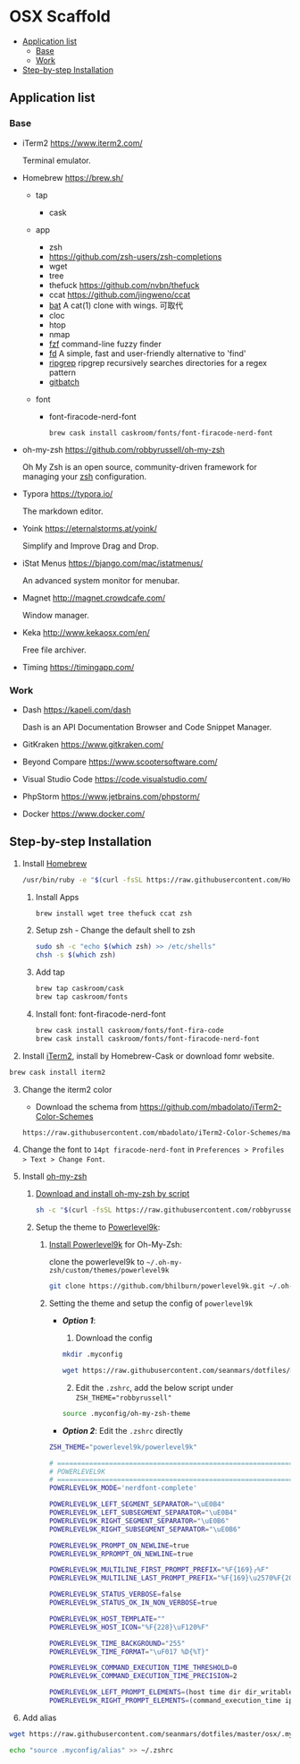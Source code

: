 # OSX Scaffold

- [Application list](#application-list)
  - [Base](#base)
  - [Work](#work)
- [Step-by-step Installation](#step-by-step-installation)



## Application list

### Base

- iTerm2 https://www.iterm2.com/

  Terminal emulator.

- Homebrew https://brew.sh/

  - tap

    - cask

  - app

     - zsh
      - https://github.com/zsh-users/zsh-completions
     - wget
     - tree
     - thefuck https://github.com/nvbn/thefuck
     - ccat https://github.com/jingweno/ccat
     - [bat](https://github.com/sharkdp/bat) A cat(1) clone with wings. 可取代 
     - cloc
     - htop
     - nmap
     - [fzf](https://github.com/junegunn/fzf) command-line fuzzy finder
     - [fd](https://github.com/sharkdp/fd) A simple, fast and user-friendly alternative to 'find'
     - [ripgrep](https://github.com/BurntSushi/ripgrep) ripgrep recursively searches directories for a regex pattern
     - [gitbatch](https://github.com/isacikgoz/gitbatch)
     
  - font

     - font-firacode-nerd-font

        `brew cask install caskroom/fonts/font-firacode-nerd-font`

- oh-my-zsh https://github.com/robbyrussell/oh-my-zsh

   Oh My Zsh is an open source, community-driven framework for managing your [zsh](http://www.zsh.org/) configuration.

- Typora https://typora.io/

  The markdown editor.

- Yoink https://eternalstorms.at/yoink/

  Simplify and Improve Drag and Drop.

- iStat Menus https://bjango.com/mac/istatmenus/

  An advanced system monitor for menubar.

- Magnet http://magnet.crowdcafe.com/

  Window manager.

- Keka http://www.kekaosx.com/en/

   Free file archiver.

- Timing https://timingapp.com/

### Work

- Dash https://kapeli.com/dash

  Dash is an API Documentation Browser and Code Snippet Manager.

- GitKraken https://www.gitkraken.com/

- Beyond Compare https://www.scootersoftware.com/

- Visual Studio Code https://code.visualstudio.com/

- PhpStorm https://www.jetbrains.com/phpstorm/

- Docker https://www.docker.com/



## Step-by-step Installation

1. Install [Homebrew](https://brew.sh/)

   ```bash
   /usr/bin/ruby -e "$(curl -fsSL https://raw.githubusercontent.com/Homebrew/install/master/install)"
   ```

   1. Install Apps

      ```bash
      brew install wget tree thefuck ccat zsh
      ```

   2. Setup zsh - Change the default shell to zsh
   
      ```bash
      sudo sh -c "echo $(which zsh) >> /etc/shells"
      chsh -s $(which zsh)
      ```
      
   3. Add tap

      ```bash
      brew tap caskroom/cask
      brew tap caskroom/fonts
      ```
      
   4. Install font: font-firacode-nerd-font

      ```bash
      brew cask install caskroom/fonts/font-fira-code
      brew cask install caskroom/fonts/font-firacode-nerd-font
      ```

2. Install [iTerm2](https://www.iterm2.com/), install by Homebrew-Cask or download fomr website.

  ```bash
  brew cask install iterm2
  ```

3. Change the iterm2 color

   - Download the schema from https://github.com/mbadolato/iTerm2-Color-Schemes
   
   ```bash
   https://raw.githubusercontent.com/mbadolato/iTerm2-Color-Schemes/master/schemes/Tomorrow%20Night%20Eighties.itermcolors -O tomorrow-night-eighties.itermcolors
   ```

4. Change the font to `14pt firacode-nerd-font` in `Preferences > Profiles > Text > Change Font`.

5. Install [oh-my-zsh](https://github.com/robbyrussell/oh-my-zsh)

   1. [Download and install oh-my-zsh by script](https://github.com/robbyrussell/oh-my-zsh#via-curl)

      ```bash
      sh -c "$(curl -fsSL https://raw.githubusercontent.com/robbyrussell/oh-my-zsh/master/tools/install.sh)"
      ```

   2. Setup the theme to [Powerlevel9k](https://github.com/bhilburn/powerlevel9k):
      1. [Install Powerlevel9k](https://github.com/bhilburn/powerlevel9k/wiki/Install-Instructions#option-2-install-for-oh-my-zsh) for Oh-My-Zsh:

         clone the powerlevel9k to `~/.oh-my-zsh/custom/themes/powerlevel9k`

         ```bash
         git clone https://github.com/bhilburn/powerlevel9k.git ~/.oh-my-zsh/custom/themes/powerlevel9k
         ```


      2. Setting the theme and setup the config of `powerlevel9k`
         - ***Option 1***: 
             1. Download the config
             ```bash
             mkdir .myconfig
             ```

             ```bash
             wget https://raw.githubusercontent.com/seanmars/dotfiles/master/osx/.myconfig/oh-my-zsh-theme -O .myconfig/oh-my-zsh-theme
             ```

             2. Edit the `.zshrc`, add the below script under `ZSH_THEME="robbyrussell"`

             ```bash
             source .myconfig/oh-my-zsh-theme
             ```


         - ***Option 2***: Edit the `.zshrc` directly

         ```bash
         ZSH_THEME="powerlevel9k/powerlevel9k"

         # =============================================================================
         # POWERLEVEL9K
         # =============================================================================
         POWERLEVEL9K_MODE='nerdfont-complete'

         POWERLEVEL9K_LEFT_SEGMENT_SEPARATOR="\uE0B4"
         POWERLEVEL9K_LEFT_SUBSEGMENT_SEPARATOR="\uE0B4"
         POWERLEVEL9K_RIGHT_SEGMENT_SEPARATOR="\uE0B6"
         POWERLEVEL9K_RIGHT_SUBSEGMENT_SEPARATOR="\uE0B6"

         POWERLEVEL9K_PROMPT_ON_NEWLINE=true
         POWERLEVEL9K_RPROMPT_ON_NEWLINE=true

         POWERLEVEL9K_MULTILINE_FIRST_PROMPT_PREFIX="%F{169}╭%F"
         POWERLEVEL9K_MULTILINE_LAST_PROMPT_PREFIX="%F{169}\u2570%F{208}\uF460%F{220}\uF460%F{231}\uF460%f "

         POWERLEVEL9K_STATUS_VERBOSE=false
         POWERLEVEL9K_STATUS_OK_IN_NON_VERBOSE=true

         POWERLEVEL9K_HOST_TEMPLATE=""
         POWERLEVEL9K_HOST_ICON="%F{228}\uF120%F"

         POWERLEVEL9K_TIME_BACKGROUND="255"
         POWERLEVEL9K_TIME_FORMAT="\uF017 %D{%T}"

         POWERLEVEL9K_COMMAND_EXECUTION_TIME_THRESHOLD=0
         POWERLEVEL9K_COMMAND_EXECUTION_TIME_PRECISION=2

         POWERLEVEL9K_LEFT_PROMPT_ELEMENTS=(host time dir dir_writable vcs status)
         POWERLEVEL9K_RIGHT_PROMPT_ELEMENTS=(command_execution_time ip)
         ```

6. Add alias


```bash
wget https://raw.githubusercontent.com/seanmars/dotfiles/master/osx/.myconfig/alias -O .myconfig/alias
```

```bash
echo "source .myconfig/alias" >> ~/.zshrc
```
